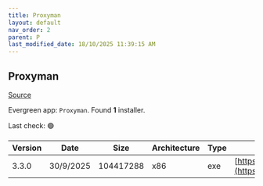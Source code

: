 ```yaml
---
title: Proxyman
layout: default
nav_order: 2
parent: P
last_modified_date: 18/10/2025 11:39:15 AM
---
```


## Proxyman

[Source](https://proxyman.io/)

Evergreen app: `Proxyman`. Found **1** installer.

Last check: 🟢

| Version | Date      | Size      | Architecture | Type | URI                                                                                                                                                      |
| ------- | --------- | --------- | ------------ | ---- | -------------------------------------------------------------------------------------------------------------------------------------------------------- |
| 3.3.0   | 30/9/2025 | 104417288 | x86          | exe  | [https://download.proxyman.com/windows/3.3.0/build/Proxyman+Setup+3.3.0.exe](https://download.proxyman.com/windows/3.3.0/build/Proxyman+Setup+3.3.0.exe) |
